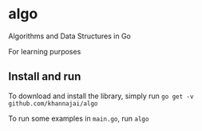 # algo
Algorithms and Data Structures in Go

For learning purposes

## Install and run
To download and install the library, simply run
```go get -v github.com/khannajai/algo```

To run some examples in `main.go`, run
```algo```